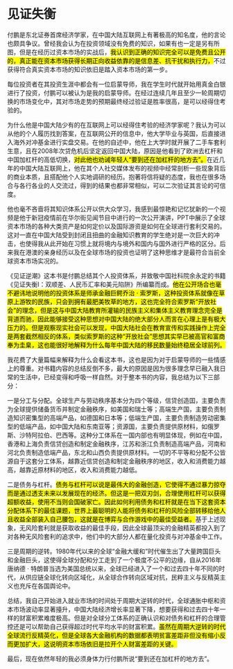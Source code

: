 # 见证失衡

付鹏是东北证券首席经济学家，在中国大陆互联网上有著极高的知名度，他的言论也颇具争议。曾经我会认为在投资领域没有免费的知识，如果有也一定是另有所图，但是在经历过资本市场的实战后，<mark>我认识到正确的知识完全可以是免费且公开的，真正能在资本市场获得长期正向收益依靠的是信息差、抗干扰和执行力，</mark>不过获得符合真实资本市场的知识依旧是踏入资本市场的第一步。

每位投资者在其投资生涯中都会有一位启蒙导师，我在学生时代就开始用真金白银进行了投资，付鹏可以被认为是我的启蒙导师。在经过连续几年且至少一轮周期切换的市场变化中，其对市场走势的预期最终经过验证是胜率很高，是可以经得住考验的。

为什么他是中国大陆少有的在互联网上可以经得住考验的经济学家呢？我认为可以从他的个人履历找到答案，在互联网公开的信息中，他大学毕业与英国，后直接进入海外对冲基金进行实盘交易。在他的自述中，他在上大学时就开展了二手车套利生意，且在2008年次贷危机后坚定返回中国大陆，原因是他看到了欧洲去杠杆和中国加杠杆的高低切换，<mark>对此他也劝诫年轻人“要到还在加杠杆的地方去”。</mark>在近几年的中国大陆互联网上，他在其个人社交媒体发布的视频中经常剖析一些现象背后的商业本质，且搭配他个人实地调研的经历。抱著将信将疑的态度，我也在很多场合与各行各业的人交流过，得到的结果也都非常相似，可以二次验证其言论的可信度。

他也毫不吝啬将其知识体系公开以供大众学习，我感到最惊艳和记忆犹新的一个视频是他于新冠疫情前在华尔街见闻节目中进行的一次公开演讲，PPT中展示了全球资本市场的各种大类资产是如何定价以及国际游资是如何在全球进行套利交易的。这对一直在中国大陆受到封闭且扭曲的金融知识教育的学生绝对是一次巨大的冲击，也使得我从此开始在习惯上就将境内与境外和国内与国外进行严格的区分。后来我在港澳的亲身经历以及在全球市场的投资也证明了这种思维才是最符合当前全球资本市场实况的。

《见证逆潮》这本书是付鹏总结其个人投资体系，并致敬中国社科院余永定的书籍《见证失衡I：双顺差、人民币汇率和美元陷阱》所编纂而成。<mark>他在公开场合也毫不避讳地说明他的投资体系是师承金融巨鳄乔治 · 索罗斯，这种投资体系就像在草原上游牧的民族，只会到拥有最肥美牧草的地方，这也完全符合索罗斯“开放社会”的理念，但是这与中国大陆教育所灌输的民族主义和集体主义教育理念完全是背道而驰，因此能够接受这种思想对中国大陆的绝大部分人而言在心理上是有极大压力的。但是观察现实社会可以发现，中国大陆社会在教育宣传和实践操作上完全是两套截然相反的体系，类似索罗斯的这种“开放社会”思想其实早已被高官和富商奉为圭臬，这也能很好地解释为什么每年中国大陆的移民数量始终稳居全球前列。</mark>

我花费了大量篇幅来解释为什么会看这本书，这也是因为对于启蒙导师的一些情感上的尊重。对书籍内容的总结反倒不多，最大的原因是因为很多理念早已融入我日常的生活中，已经变得和呼吸一样自然。对于整本书的内容，我总结为以下三部分：

一是分工与分配。全球生产与劳动秩序基本分为四个等级，信贷创造囯，主要负责为全球提供储备货币并制定金融秩序，如美国和瑞士等；高端生产国，主要负责制造知识密集型的高端产品，如德国和日本等；低端生产国，主要负责制造劳动密集型的低端产品，如中国大陆和东南亚等；资源国，主要负责提供原材料，如俄罗斯、沙特阿拉伯、巴西等。这种分工体系在一国内部也有明显体现，例如在中国，香港和上海负责信贷创造和制定金融秩序，江苏和浙江负责制造高端产品，河南和河北负责制造低端产品，东北和山西负责提供原材料。一切的不平等和分配不公皆源自于这套分工体系，越靠近信贷创造和制定金融秩序的地区，收入和消费能力越高，越靠近原材料的地区，收入和消费能力越低。

二是债务与杠杆。<mark>债务与杠杆可以说是最伟大的金融创造，它使得不通过暴力掠夺而是通过透支未来以发展现在的经济。但这是一把双刃剑，合理使用杠杆可以获得超额收益，使用不当则会国破家亡。因此如何利用债务和杠杆就是在当下这套资本分配体系下的最佳课题，世界上最聪明的人能将债务和杠杆的风险全部转移给他人且收益全部装入自己腰包，这就是在博弈与合作游戏中的最佳受益者。</mark>基于上述现象，无风险套利就是获取收益的最佳手段，因此全球最顶尖的金融精英都投入到了对各种无风险套利的追求中，他们中的大部分人都在量化投资与对冲基金中工作。

三是周期的逆转。1980年代以来的全球“金融大缓和”时代催生出了大量跨国巨头和金融巨头，这使得全球分配和分工走到了一个极度不公平的边缘，自从2016年唐纳德 · 特朗普当选为美国总统以来，全球已经进入了一个和过去四十年不同的时代，从供应链全球化转向区域化，从全球合作转向区域对抗，民粹主义与反精英主义也充斥在各国舆论中。

总结，我自己开始进入就业市场的时间处于周期大逆转的时代，全球通胀中枢和资本市场波动率显著擡升，中国大陆经济增长率显著下降，想要获得和过去四十年一样的财富积累难度极高。但是对全球分工体系的正确认识和对债务和杠杆的合理管控还是可以帮助自己获得超过时代平均水平的财富积累。<mark>虽然在周期大逆转的时代全球流行反精英化，但是全球各大金融机构的数据都表明贫富差距非但没有缩小反而更加扩大，这说明资本市场依旧是拉开个人财富差距的关键。</mark>

最后，现在依然年轻的我必须身体力行付鹏所说“要到还在加杠杆的地方去”。</p>